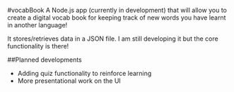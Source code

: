 #vocabBook
A Node.js app (currently in development) that will allow you to create a digital vocab book for keeping track of new words you have learnt in another language!

It stores/retrieves data in a JSON file.  I am still developing it but the core functionality is there!

##Planned developments
- Adding quiz functionality to reinforce learning
- More presentational work on the UI
